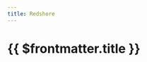 ```yaml
---
title: Redshore
---
```

# {{ $frontmatter.title }}

<ImageLink path="maps/" :name="$frontmatter.title" :alt="$frontmatter.title + ' Map'" />

